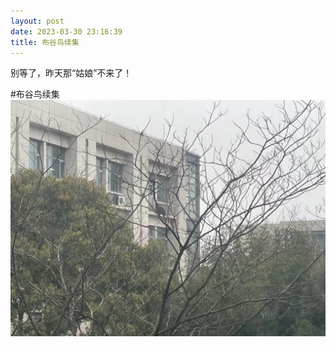 ```yaml
---
layout: post
date: 2023-03-30 23:16:39
title: 布谷鸟续集
---
```

别等了，昨天那“姑娘”不来了！

#布谷鸟续集
![Alt Text](/images/bird.jpg)
